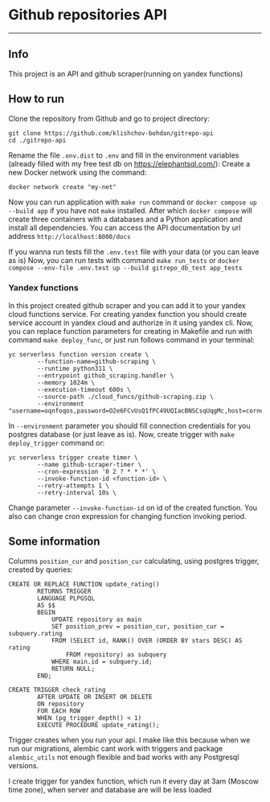 # Github repositories API
_________________
## Info
This project is an API and github scraper(running on yandex functions)

## How to run
Clone the repository from Github and go to project directory:
```
git clone https://github.com/klishchov-bohdan/gitrepo-api
cd ./gitrepo-api
```
Rename the file `.env.dist` to `.env` and fill in the environment variables (already filled with my free test db on https://elephantsql.com/):
Create a new Docker network using the command:
```
docker network create "my-net"
```
Now you can run application with `make run` command or `docker compose up --build app` if you have not `make` installed.
After which `docker сompose` will create three containers with a databases and a Python application and install all dependencies. You can access the API documentation by url address `http://localhost:8000/docs`

If you wanna run tests fill the `.env.test` file with your data (or you can leave as is)
Now, you can run tests with command `make run_tests` or `docker compose --env-file .env.test up --build gitrepo_db_test app_tests`

### Yandex functions
In this project created github scraper and you can add it to your yandex cloud functions service.
For creating yandex function you should create service account in yandex cloud and authorize in it using yandex cli.
Now, you can replace function parameters for creating in Makefile and run with command `make deploy_func`, or just run follows command in your terminal:
```
yc serverless function version create \
		--function-name=github-scraping \
		--runtime python311 \
		--entrypoint github_scraping.handler \
		--memory 1024m \
		--execution-timeout 600s \
		--source-path ./cloud_funcs/github-scraping.zip \
		--environment "username=oqnfoqos,password=O2e6FCvUsQ1fPC49UQIacBNSCsqUqgMc,host=cornelius.db.elephantsql.com,name=oqnfoqos"
```
In `--environment` parameter you should fill connection credentials for you postgres database (or just leave as is).
Now, create trigger with `make deploy_trigger` command or:
```
yc serverless trigger create timer \
  		--name github-scraper-timer \
  		--cron-expression '0 2 ? * * *' \
  		--invoke-function-id <function-id> \
  		--retry-attempts 1 \
  		--retry-interval 10s \
```
Change parameter `--invoke-function-id` on id of the created function. You also can change cron expression for changing function invoking period.

## Some information
Columns `position_cur` and `position_cur` calculating, using postgres trigger, created by queries:
```
CREATE OR REPLACE FUNCTION update_rating()
        RETURNS TRIGGER
        LANGUAGE PLPGSQL
        AS $$
        BEGIN
            UPDATE repository as main
            SET position_prev = position_cur, position_cur = subquery.rating
            FROM (SELECT id, RANK() OVER (ORDER BY stars DESC) AS rating
                FROM repository) as subquery
            WHERE main.id = subquery.id;
            RETURN NULL;
        END;
        
CREATE TRIGGER check_rating
        AFTER UPDATE OR INSERT OR DELETE
        ON repository
        FOR EACH ROW
        WHEN (pg_trigger_depth() < 1)
        EXECUTE PROCEDURE update_rating();
```

Trigger creates when you run your api. I make like this because when we run our migrations, alembic cant work with triggers and package `alembic_utils` not enough flexible and bad works with any Postgresql versions.

I create trigger for yandex function, which run it every day at 3am (Moscow time zone), when server and database are will be less loaded
